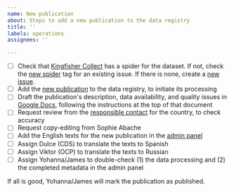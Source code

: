 ```yaml
---
name: New publication
about: Steps to add a new publication to the data registry
title: ''
labels: operations
assignees: ''

---
```


* [ ] Check that [Kingfisher Collect](https://kingfisher-collect.readthedocs.io/en/latest/spiders.html) has a spider for the dataset. If not, check the [new spider](https://github.com/open-contracting/kingfisher-collect/issues?q=is%3Aissue+is%3Aopen+label%3A%22new+spider%22) tag for an existing issue. If there is none, create a [new issue](https://github.com/open-contracting/kingfisher-collect/issues/new?assignees=&labels=new+spider&template=new-spider.md&title=).
* [ ] Add the [new publication](https://data-registry.datlab.eu/admin/data_registry/collection/add/) to the data registry, to initiate its processing
* [ ] Draft the publication's description, data availability, and quality issues in [Google Docs](https://docs.google.com/document/d/1Pr87zDrs9YY7BEvr_e6QjOy0gexs06dU9ES2_-V7Lzw/edit), following the instructions at the top of that document
* [ ] Request review from the [responsible contact](https://crm.open-contracting.org/projects/ocds/wiki/Responsible_contacts) for the country, to check accuracy
* [ ] Request copy-editing from Sophie Abache
* [ ] Add the English texts for the new publication in the [admin panel](https://data-registry.datlab.eu/admin/data_registry/collection/)
* [ ] Assign Dulce (CDS) to translate the texts to Spanish
* [ ] Assign Viktor (OCP) to translate the texts to Russian
* [ ] Assign Yohanna/James to double-check (1) the data processing and (2) the completed metadata in the admin panel

If all is good, Yohanna/James will mark the publication as published.
